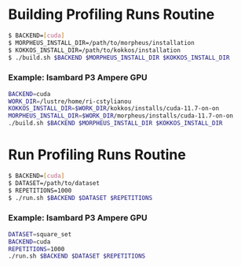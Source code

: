 # Building Profiling Runs Routine

```sh
$ BACKEND=[cuda]
$ MORPHEUS_INSTALL_DIR=/path/to/morpheus/installation
$ KOKKOS_INSTALL_DIR=/path/to/kokkos/installation
$ ./build.sh $BACKEND $MORPHEUS_INSTALL_DIR $KOKKOS_INSTALL_DIR
```

### Example: Isambard P3 Ampere GPU
```sh
BACKEND=cuda
WORK_DIR=/lustre/home/ri-cstylianou
KOKKOS_INSTALL_DIR=$WORK_DIR/kokkos/installs/cuda-11.7-on-on
MORPHEUS_INSTALL_DIR=$WORK_DIR/morpheus/installs/cuda-11.7-on-on
./build.sh $BACKEND $MORPHEUS_INSTALL_DIR $KOKKOS_INSTALL_DIR
```

# Run Profiling Runs Routine

```sh
$ BACKEND=[cuda]
$ DATASET=/path/to/dataset
$ REPETITIONS=1000
$ ./run.sh $BACKEND $DATASET $REPETITIONS
```

### Example: Isambard P3 Ampere GPU
```sh
DATASET=square_set
BACKEND=cuda
REPETITIONS=1000
./run.sh $BACKEND $DATASET $REPETITIONS
```

